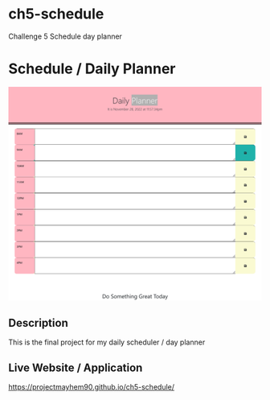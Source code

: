 # ch5-schedule
Challenge 5 Schedule day planner 

# Schedule / Daily Planner 

![Webpage ](./assets/Images/Schedulepic.png)

## Description 

This is the final project for my daily scheduler / day planner

## Live Website / Application 
https://projectmayhem90.github.io/ch5-schedule/
